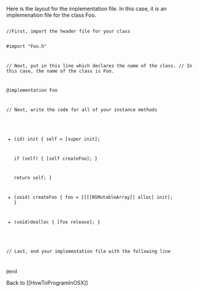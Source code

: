 Here is the layout for the implementation file.  In this case, it is an implemenation file for the class Foo.

<code>
//First, import the header file for your class

#import "Foo.h"

// Next, put in this line which declares the name of the class.
//  In this case, the name of the class is Foo.

@implementation Foo

// Next, write the code for all of your instance methods

- (id) init
{
   self = [super init];

   if (self)
   {
      [self createFoo];
   }

   return self;
}

- (void) createFoo
{
   foo = [[[[NSMutableArray]] alloc] init];
}

- (void)dealloc
{
   [foo release];
}

// Last, end your implementation file with the following line

@end
</code>

Back to [[HowToProgramInOSX]]